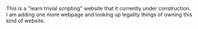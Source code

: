 This is a "learn trivial scripting" website that it currently under construction. I am adding one more webpage and looking up legality things of owning this kind of website.



